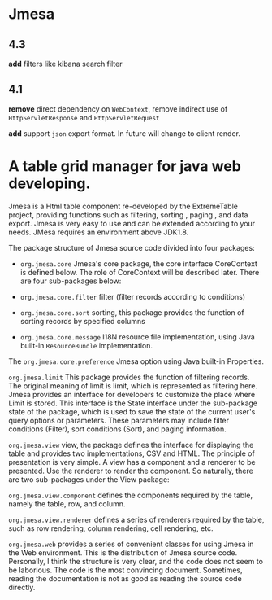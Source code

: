 # Jmesa

## 4.3
**add** filters like kibana search filter

## 4.1 
**remove** direct dependency on `WebContext`, remove indirect use of `HttpServletResponse` and `HttpServletRequest`

**add** support `json` export format. In future will change to client render.


# A table grid manager for java web developing.


Jmesa is a Html table component re-developed by the ExtremeTable project, providing functions such as filtering,
 sorting , paging , and data export. Jmesa is very easy to use and can be extended according to your needs.
  JMesa requires an environment above JDK1.8.

The package structure of Jmesa source code divided into four packages:

* `org.jmesa.core` Jmesa's core package, the core interface CoreContext is defined below. 
The role of CoreContext will be described later. There are four sub-packages below:

* `org.jmesa.core.filter` filter (filter records according to conditions)
* `org.jmesa.core.sort` sorting, this package provides the function of sorting records by specified columns
* `org.jmesa.core.message` I18N resource file implementation, using Java built-in `ResourceBundle` implementation. 

The `org.jmesa.core.preference` Jmesa option using Java built-in Properties. 


`org.jmesa.limit` This package provides the function of filtering records. 
The original meaning of limit is limit, which is represented as filtering here. 
Jmesa provides an interface for developers to customize the place where Limit is stored. 
This interface is the State interface under the sub-package state of the package, 
which is used to save the state of the current user's query options or parameters.
 These parameters may include filter conditions (Filter), sort conditions (Sort), and paging information.
 
`org.jmesa.view` view, the package defines the interface for displaying the table and provides two implementations,
 CSV and HTML. The principle of presentation is very simple. A view has a component and a renderer to be presented.
  Use the renderer to render the component. So naturally, there are two sub-packages under the View package:
  
`org.jmesa.view.component` defines the components required by the table, namely the table, row, and column.

`org.jmesa.view.renderer` defines a series of renderers required by the table, such as row rendering, column rendering,
 cell rendering, etc.
 
`org.jmesa.web` provides a series of convenient classes for using Jmesa in the Web environment.
This is the distribution of Jmesa source code. Personally, I think the structure is very clear,
 and the code does not seem to be laborious. The code is the most convincing document. Sometimes, 
 reading the documentation is not as good as reading the source code directly.
